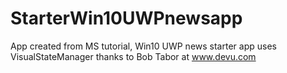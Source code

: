 # StarterWin10UWPnewsapp
App created from MS tutorial, Win10 UWP news starter app uses VisualStateManager thanks to Bob Tabor at www.devu.com
